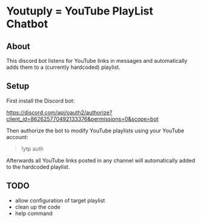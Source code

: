 # Youtuply = YouTube PlayList Chatbot 

## About

This discord bot listens for YouTube links in messages and automatically adds them to a (currently hardcoded) playlist.

## Setup

First install the Discord bot:

https://discord.com/api/oauth2/authorize?client_id=862625770492133376&permissions=0&scope=bot

Then authorize the bot to modify YouTube playlists using your YouTube account:

> !ytp auth

Afterwards all YouTube links posted in any channel will automatically added to the hardcoded playlist.

## TODO

- allow configuration of target playlist
- clean up the code
- help command